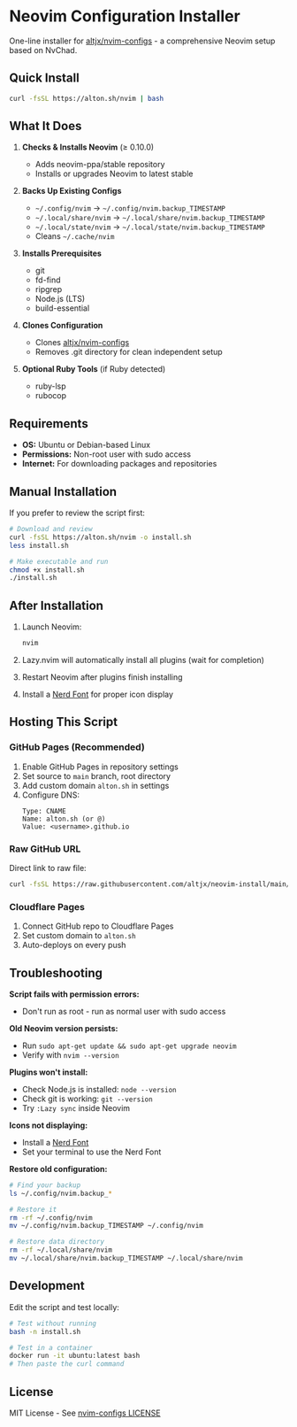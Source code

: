 # Neovim Configuration Installer

One-line installer for [altjx/nvim-configs](https://github.com/altjx/nvim-configs) - a comprehensive Neovim setup based on NvChad.

## Quick Install

```bash
curl -fsSL https://alton.sh/nvim | bash
```

## What It Does

1. **Checks & Installs Neovim** (≥ 0.10.0)
   - Adds neovim-ppa/stable repository
   - Installs or upgrades Neovim to latest stable

2. **Backs Up Existing Configs**
   - `~/.config/nvim` → `~/.config/nvim.backup_TIMESTAMP`
   - `~/.local/share/nvim` → `~/.local/share/nvim.backup_TIMESTAMP`
   - `~/.local/state/nvim` → `~/.local/state/nvim.backup_TIMESTAMP`
   - Cleans `~/.cache/nvim`

3. **Installs Prerequisites**
   - git
   - fd-find
   - ripgrep
   - Node.js (LTS)
   - build-essential

4. **Clones Configuration**
   - Clones [altjx/nvim-configs](https://github.com/altjx/nvim-configs)
   - Removes .git directory for clean independent setup

5. **Optional Ruby Tools** (if Ruby detected)
   - ruby-lsp
   - rubocop

## Requirements

- **OS:** Ubuntu or Debian-based Linux
- **Permissions:** Non-root user with sudo access
- **Internet:** For downloading packages and repositories

## Manual Installation

If you prefer to review the script first:

```bash
# Download and review
curl -fsSL https://alton.sh/nvim -o install.sh
less install.sh

# Make executable and run
chmod +x install.sh
./install.sh
```

## After Installation

1. Launch Neovim:
   ```bash
   nvim
   ```

2. Lazy.nvim will automatically install all plugins (wait for completion)

3. Restart Neovim after plugins finish installing

4. Install a [Nerd Font](https://www.nerdfonts.com/) for proper icon display

## Hosting This Script

### GitHub Pages (Recommended)

1. Enable GitHub Pages in repository settings
2. Set source to `main` branch, root directory
3. Add custom domain `alton.sh` in settings
4. Configure DNS:
   ```
   Type: CNAME
   Name: alton.sh (or @)
   Value: <username>.github.io
   ```

### Raw GitHub URL

Direct link to raw file:
```bash
curl -fsSL https://raw.githubusercontent.com/altjx/neovim-install/main/install.sh | bash
```

### Cloudflare Pages

1. Connect GitHub repo to Cloudflare Pages
2. Set custom domain to `alton.sh`
3. Auto-deploys on every push

## Troubleshooting

**Script fails with permission errors:**
- Don't run as root - run as normal user with sudo access

**Old Neovim version persists:**
- Run `sudo apt-get update && sudo apt-get upgrade neovim`
- Verify with `nvim --version`

**Plugins won't install:**
- Check Node.js is installed: `node --version`
- Check git is working: `git --version`
- Try `:Lazy sync` inside Neovim

**Icons not displaying:**
- Install a [Nerd Font](https://www.nerdfonts.com/)
- Set your terminal to use the Nerd Font

**Restore old configuration:**
```bash
# Find your backup
ls ~/.config/nvim.backup_*

# Restore it
rm -rf ~/.config/nvim
mv ~/.config/nvim.backup_TIMESTAMP ~/.config/nvim

# Restore data directory
rm -rf ~/.local/share/nvim
mv ~/.local/share/nvim.backup_TIMESTAMP ~/.local/share/nvim
```

## Development

Edit the script and test locally:

```bash
# Test without running
bash -n install.sh

# Test in a container
docker run -it ubuntu:latest bash
# Then paste the curl command
```

## License

MIT License - See [nvim-configs LICENSE](https://github.com/altjx/nvim-configs/blob/main/LICENSE)
